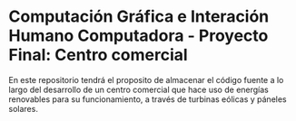 # Computación Gráfica e Interación Humano Computadora - Proyecto Final: Centro comercial

En este repositorio tendrá el proposito de almacenar el código fuente a lo largo del desarrollo de un centro comercial
que hace uso de energías renovables para su funcionamiento, a través de turbinas eólicas y páneles solares.
